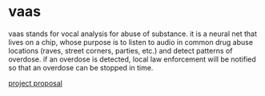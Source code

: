 # vaas

vaas stands for vocal analysis for abuse of substance. it is a neural net that lives on a chip, whose purpose is to listen to audio in common drug abuse locations (raves, street corners, parties, etc.) and detect patterns of overdose. if an overdose is detected, local law enforcement will be notified so that an overdose can be stopped in time.

[project proposal](./vaas/proposal.html)
